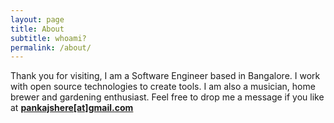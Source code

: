 ```yaml
---
layout: page
title: About
subtitle: whoami?
permalink: /about/
---
```


Thank you for visiting, I am a Software Engineer based in Bangalore. I work with open source technologies to create tools. I am also a musician, home brewer and gardening enthusiast. 
Feel free to drop me a message if you like at <span style="color:orange; font-weight: bold; text-decoration: underline;"><a href="mailto:pankajshere@gmail.com">pankajshere[at]gmail.com</a></span>
